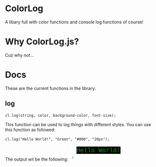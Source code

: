 # ColorLog
A libary full with color functions and console log functions of course!

# Why ColorLog.js?
Cuz why not...

# Docs

These are the current functions in the library:

## log
```
cl.log(string, color, background-color, font-size);
```
This function can be used to log things with different styles.
You can use this function as followed:
```
cl.log("Hello World!", "Green", "#000", "20px");
```
The output wil be the following:
![Screenshot](assets/output1.png)

